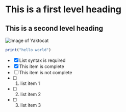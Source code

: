 # This is a first level heading
## This is a second level heading
![Image of Yaktocat](https://octodex.github.com/images/yaktocat.png)
```r
print("hello world")
```
- [x] List syntax is required
- [x] This item is complete
- [ ] This item is not complete
- [ ] 1.  list item 1
- [ ] 2.  list item 2
- [ ] 3.  list item 3
